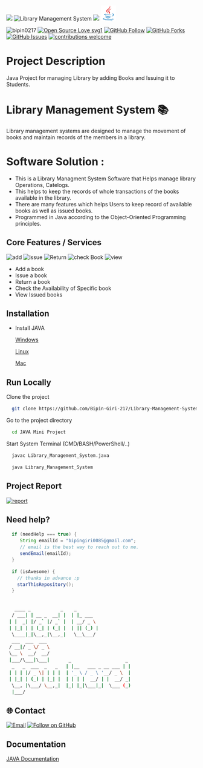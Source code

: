 ![](https://img.shields.io/badge/Welcome-Developers-sliver.svg)
![Library Management System](https://img.shields.io/badge/library--management-system-orange.svg?style=flat-square) 
![](https://img.shields.io/badge/Programming_Language-JAVA-blue.svg)
<a href="https://www.java.com" target="_blank" rel="noreferrer"> <img src="https://raw.githubusercontent.com/devicons/devicon/master/icons/java/java-original.svg" alt="java" width="40" height="40"/> </a>

<a> <img src="https://komarev.com/ghpvc/?username=bipin0217&label=Profile%20views&color=0e75b6&style=flat" alt="bipin0217" /> </a>
[![Open Source Love svg1](https://badges.frapsoft.com/os/v1/open-source.svg?v=103)](#)
[![GitHub Follow](https://img.shields.io/badge/Connect-Bipin--Giri-217--blue.svg?logo=Github&longCache=true&style=social&label=Follow)](https://github.com/Bipin-Giri-217)
[![GitHub Forks](https://img.shields.io/github/forks/Bipin-Giri-217/Library-Management-System.svg?style=social&label=Fork&maxAge=2592000)](https://www.github.com/Bipin-Giri-217/Library-Management-System/fork)
[![GitHub Issues](https://img.shields.io/github/issues/Bipin-Giri-217/Library-Management-System.svg?style=flat&label=Issues&maxAge=2592000)](https://github.com/Bipin-Giri-217/Library-Management-System/issues)
[![contributions welcome](https://img.shields.io/badge/contributions-welcome-brightgreen.svg?style=flat&label=Contributions&colorA=red&colorB=black	)](#)
# Project Description
Java Project for managing Library by adding Books and Issuing it to Students.

# Library Management System 📚
Library management systems are designed to manage the movement of books and
maintain records of the members in a library.

# Software Solution :
- This is a Library Managment System Software that Helps manage library Operations, Catelogs.
- This helps to keep the records of whole transactions of the books available in the library. 
- There are many features which helps Users to keep record of available books as well as issued books. 
- Programmed in Java according to the Object-Oriented Programming principles.
## Core Features / Services

![add](https://img.shields.io/badge/add-books-orange.svg?style=flat-square) 
![issue](https://img.shields.io/badge/issue-books-ff69b4.svg?style=flat-square)
![Return](https://img.shields.io/badge/Return-book-dodgerblue.svg?style=flat-square) 
![check Book](https://img.shields.io/badge/check-book--availability-teal.svg?style=flat-square) 
![view](https://img.shields.io/badge/view--issued-books-yellowgreen.svg?style=flat-square)

- Add a book
- Issue a book
- Return a book
- Check the Availability of Specific book
- View Issued books

## Installation

- Install JAVA 

   [Windows](https://www.java.com/en/download/)

   [Linux](https://www.java.com/en/download/manual.jsp)

   [Mac](https://www.java.com/en/download/manual.jsp)
  
## Run Locally

Clone the project

```bash
  git clone https://github.com/Bipin-Giri-217/Library-Management-System.git
```

Go to the project directory

```bash
  cd JAVA Mini Project
```

Start System Terminal (CMD/BASH/PowerShell/..)

```bash
  javac Library_Management_System.java
```
```bash
  java Library_Management_System
```


## Project Report
[![report](https://img.shields.io/static/v1.svg?label=Project&message=Report&logo=microsoft-word&style=social)]()


## Need help?

```java
  if (needHelp === true) {
     String emailId = "bipingiri0085@gmail.com";
     // email is the best way to reach out to me.
     sendEmail(emailId);
  }
```
```java
  if (isAwesome) {
    // thanks in advance :p
    starThisRepository();
  }
  
```

```bash
   ____ _           _    _                   
  / ___| | __ _  __| |  | |_ ___             
 | |  _| |/ _` |/ _` |  | __/ _ \            
 | |_| | | (_| | (_| |  | || (_) |           
  \____|_|\__,_|\__,_|   \__\___/            
  ___  ___  ___                             
 / __|/ _ \/ _ \                            
 \__ \  __/  __/                            
 |___/\___|\___|       _                    _ 
  _   _  ___  _   _   | |__   ___ _ __ ___ | |
 | | | |/ _ \| | | |  | '_ \ / _ \ '__/ _ \  |
 | |_| | (_) | |_| |  | | | |  __/ | |  __/ _|
  \__, |\___/ \__,_|  |_| |_|\___|_|  \___ (_)
  |___/                                     
```

## 🌐 Contact
<a href="mailto:bipingiri0085@gmail.com"><img title="Email" src="https://img.shields.io/badge/Gmail-D14836?style=for-the-badge&logo=gmail&logoColor=white"/></a>
<a href="https://github.com/Bipin-Giri-217"><img title="Follow on GitHub" src="https://img.shields.io/badge/GitHub-100000?style=for-the-badge&logo=github&logoColor=white"/></a>

## Documentation

[JAVA Documentation](https://docs.oracle.com/javase/7/docs/)




